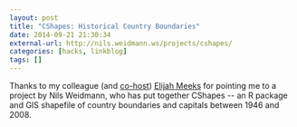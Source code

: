 ```yaml
---
layout: post
title: "CShapes: Historical Country Boundaries"
date: 2014-09-21 21:30:34
external-url: http://nils.weidmann.ws/projects/cshapes/
categories: [hacks, linkblog]
tags: []
---
```

Thanks to my colleague (and [co-host](http://firstdraftpodcast.com)) [Elijah Meeks](https://twitter.com/Elijah_Meeks/status/513171905549832193) for pointing me to a project by Nils Weidmann, who has put together CShapes -- an R package and GIS shapefile of country boundaries and capitals between 1946 and 2008.
